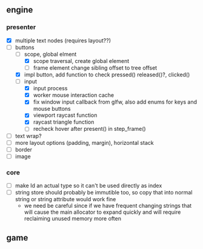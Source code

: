 
## engine

### presenter
- [x] multiple text nodes (requires layout??)
- [ ] buttons
  - [ ] scope, global elment
    - [x] scope traversal, create global element
    - [ ] frame element change sibling offset to tree offset
  - [x] impl button, add function to check pressed() released()?, clicked()
  - [ ] input
    - [x] input process
    - [x] worker mouse interaction cache
    - [x] fix window input callback from glfw, also add enums for keys and mouse buttons
    - [x] viewport raycast function
    - [x] raycast triangle function
    - [ ] recheck hover after present() in step_frame()
- [ ] text wrap?
- [ ] more layout options (padding, margin), horizontal stack
- [ ] border
- [ ] image

### core
- [ ] make Id an actual type so it can't be used directly as index
- [ ] string store should probably be immutible too, so copy that into normal string or string attribute would work fine
  - we need be careful since if we have frequent changing strings that will cause the main allocator to expand quickly and will require reclaiming unused memory more often



## game